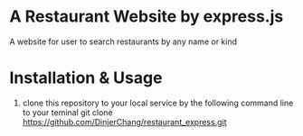 # A Restaurant Website by express.js
A website for user to search restaurants by any name or kind 
# Installation & Usage
1. clone this repository to your local service by the following command line to your teminal
git clone https://github.com/DinjerChang/restaurant_express.git
